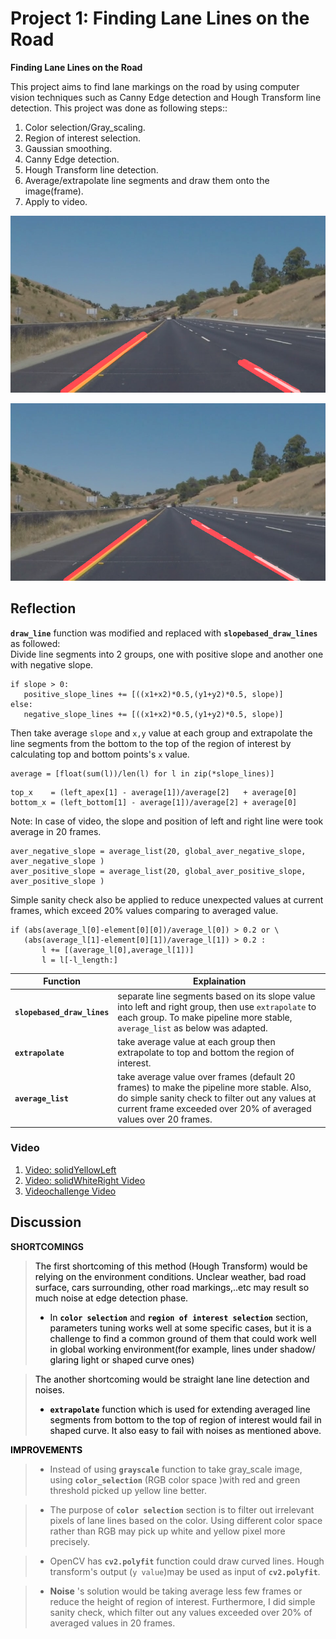 ﻿
# **Project 1: Finding Lane Lines on the Road** 

**Finding Lane Lines on the Road**

This project aims to find lane markings on the road  by using computer vision techniques such as Canny Edge detection and Hough Transform line detection.
This project was done as following steps::
1. Color selection/Gray_scaling.
1. Region of interest selection.
1. Gaussian smoothing.
1. Canny Edge detection.
1. Hough Transform line detection.
1. Average/extrapolate line segments and draw them onto the image(frame).
1. Apply to video.

![helper_functions_used](https://github.com/LUUTHIENXUAN/Udacity-CarND-LaneLines-P1/blob/master/helper_functions_used.png)

![draw_line_improved](https://github.com/LUUTHIENXUAN/Udacity-CarND-LaneLines-P1/blob/master/draw_line_improved.png)

## Reflection

**`draw_line`** function was modified and replaced with **`slopebased_draw_lines`** as followed:<br>
Divide line segments into 2 groups, one with positive slope and another one with negative slope. 
```
if slope > 0:
   positive_slope_lines += [((x1+x2)*0.5,(y1+y2)*0.5, slope)]
else:
   negative_slope_lines += [((x1+x2)*0.5,(y1+y2)*0.5, slope)]
```
 Then take average `slope` and `x,y` value at each group and extrapolate the line segments from the bottom to the top of the region of interest by calculating top and bottom points's `x` value.<br>
```
average = [float(sum(l))/len(l) for l in zip(*slope_lines)]
```
```
top_x    = (left_apex[1] - average[1])/average[2]   + average[0]
bottom_x = (left_bottom[1] - average[1])/average[2] + average[0]
```
 Note: In case of video, the slope and position of left and right line were took average in 20 frames.
```
aver_negative_slope = average_list(20, global_aver_negative_slope, aver_negative_slope )
aver_positive_slope = average_list(20, global_aver_positive_slope, aver_positive_slope )
```
Simple sanity check also be applied to reduce unexpected values at current frames, which exceed 20% values comparing to averaged value.
```
if (abs(average_l[0]-element[0][0])/average_l[0]) > 0.2 or \
   (abs(average_l[1]-element[0][1])/average_l[1]) > 0.2 :
       l += [(average_l[0],average_l[1])]
       l = l[-l_length:]
```
Function                    |Explaination
--------                   | ---
**`slopebased_draw_lines`**| separate line segments based on its slope value into left and right group, then use `extrapolate` to each group. To make pipeline more stable, `average_list` as below was adapted.
**`extrapolate`**          |take average value at each group then extrapolate to top and bottom the region of interest. 
**`average_list`**         |take average value over frames (default 20 frames) to make the pipeline more stable. Also, do simple sanity check to filter out any values at current frame exceeded over 20% of averaged values over 20 frames.
                
### Video
1. [Video: solidYellowLeft](https://youtu.be/VCLtHHBUPZA)
1. [Video: solidWhiteRight Video](https://youtu.be/tFdcKgX3r5c)
1. [Videochallenge Video](https://youtu.be/RUNxUG4AucU)

## Discussion
**SHORTCOMINGS**
>   <font color='black'> The first shortcoming of this method (Hough Transform) would be relying on the environment conditions. Unclear weather, bad road surface, cars surrounding, other road markings,..etc  may result so much noise at edge detection phase. 
>   -  In **`color selection`** and **`region of interest selection`** section, parameters tuning works well at some specific cases, but it is a challenge to find a common ground of them that could work well in global working environment(for example, lines under shadow/ glaring light or shaped curve ones)

>   <font color='black'> The another shortcoming  would be straight lane line detection and noises. 
>   -  **`extrapolate`** function which is used for extending averaged line segments from bottom to the top of region of interest would fail in shaped curve. It also easy to fail with noises as mentioned above. 

**IMPROVEMENTS**
>   -  Instead of using **`grayscale`** function to take gray_scale image, using **`color_selection`** (RGB color space )with red and green threshold picked up yellow line better. 

>   -  The purpose of **`color selection`** section is to filter out irrelevant pixels of lane lines based on the color. Using different color space rather than RGB may pick up white and yellow pixel more precisely.

>  -  OpenCV has **`cv2.polyfit`** function could draw curved lines. Hough transform's  output (`y value`)may be used as input of  **`cv2.polyfit`**.

>  - **Noise** 's solution  would be taking average less few frames or reduce the height of region of interest. Furthermore, I did simple sanity check, which filter out any values exceeded over 20% of averaged values in 20 frames. 
<!--stackedit_data:
eyJoaXN0b3J5IjpbMzc4MjQ1MTM1XX0=
-->